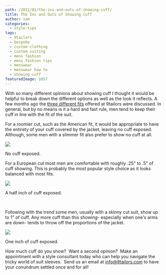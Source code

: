 ```yaml
---
path: /2012/01/the-ins-and-outs-of-showing-cuff/
title: The Ins and Outs of Showing Cuff
author: sam
categories: 
  - style-tips
tags: 
  - 9tailors
  - bespoke
  - custom clothing
  - custom suiting
  - mens fashion
  - mens fashion tips
  - menswear
  - menswear how to
  - showing cuff
featuredImage: 1057
---
```

With so many different opinions about showing cuff I thought it would be helpful to break down the different options as well as the look it reflects. A few months ago the [three different fits](http://9tailors.blogspot.com/2011/08/defining-fit.html) offered at 9tailors were discussed. In general, but by no means is it a hard and fast rule, men tend to keep their cuff in line with the fit of the suit.

For a roomier cut, such as the American fit, it would be appropriate to have the entirety of your cuff covered by the jacket, leaving no cuff exposed. Although, some men with a slimmer fit also prefer to show no cuff at all.

[![](http://4.bp.blogspot.com/-Cdqt346yUKo/TyGIxhYOVKI/AAAAAAAABIE/IWA_bGDxbzI/s320/cuff_1.jpg)](http://4.bp.blogspot.com/-Cdqt346yUKo/TyGIxhYOVKI/AAAAAAAABIE/IWA_bGDxbzI/s1600/cuff_1.jpg)

No cuff exposed.

For a European cut most men are comfortable with roughly .25" to .5" of cuff showing. This is probably the most popular style choice as it looks balanced with most fits.

[![](http://1.bp.blogspot.com/-0VF0ATTRlUc/TyGIzmjDqpI/AAAAAAAABIM/X5FBWRSMURA/s320/cuff_2.jpg)](http://1.bp.blogspot.com/-0VF0ATTRlUc/TyGIzmjDqpI/AAAAAAAABIM/X5FBWRSMURA/s1600/cuff_2.jpg)

A half inch of cuff exposed.

 

Following with the trend some men, usually with a skinny cut suit, show up to 1" of cuff. Any more cuff than this showing- especially when one's arms are down- tends to throw off the proportions of the jacket.

[![](http://4.bp.blogspot.com/-D0KyQ-v-KGA/TyGIu30bqlI/AAAAAAAABH8/h9EQMlC1I3A/s320/cuff_3.jpg)](http://4.bp.blogspot.com/-D0KyQ-v-KGA/TyGIu30bqlI/AAAAAAAABH8/h9EQMlC1I3A/s1600/cuff_3.jpg)

One inch of cuff exposed.

How much cuff do you show?  Want a second opinion?  Make an appointment with a style consultant today who can help you navigate the tricky world of suit sleeves.  Send us an email at [info@9tailors.com](mailto:info@9tailors.com) to have your conundrum settled once and for all!